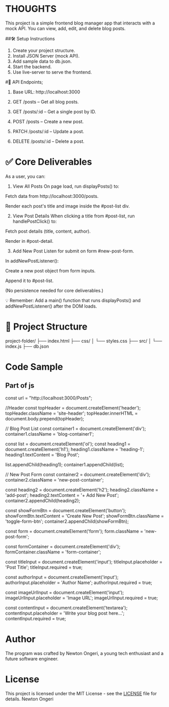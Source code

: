 # THOUGHTS
This project is a simple frontend blog manager app that interacts with a mock API. You can view, add, edit, and delete blog posts.

##🛠️ Setup Instructions

1. Create your project structure.
2. Install JSON Server (mock API).
3. Add sample data to db.json.
4. Start the backend.
5. Use live-server to serve the frontend.


#📡 API Endpoints;
1. Base URL: http://localhost:3000

2. GET /posts – Get all blog posts.

3. GET /posts/:id – Get a single post by ID.

4. POST /posts – Create a new post.

5. PATCH /posts/:id – Update a post.

6. DELETE /posts/:id – Delete a post.


# ✅ Core Deliverables
As a user, you can:

1. View All Posts
On page load, run displayPosts() to:

Fetch data from http://localhost:3000/posts.

Render each post's title and image inside the #post-list div.

2. View Post Details
When clicking a title from #post-list, run handlePostClick() to:

Fetch post details (title, content, author).

Render in #post-detail.

3. Add New Post
Listen for submit on form #new-post-form.

In addNewPostListener():

Create a new post object from form inputs.

Append it to #post-list.

(No persistence needed for core deliverables.)

💡 Remember: Add a main() function that runs displayPosts() and addNewPostListener() after the DOM loads.

# 📁 Project Structure

project-folder/
├── index.html
├── css/
│   └── styles.css
├── src/
│   └── index.js
├── db.json

# Code Sample
## Part of js
const url = "http://localhost:3000/Posts";

//Header
const topHeader = document.createElement('header');
topHeader.className = 'site-header';
topHeader.innerHTML =
document.body.prepend(topHeader);

// Blog Post List 
const container1 = document.createElement('div');
container1.className = 'blog-container1';

const list = document.createElement('ol');
const heading1 = document.createElement('h1');
heading1.className = 'heading-1';
heading1.textContent = 'Blog Post';

list.appendChild(heading1);
container1.appendChild(list);

// New Post Form 
const container2 = document.createElement('div');
container2.className = 'new-post-container';

const heading2 = document.createElement('h2');
heading2.className = 'add-post';
heading2.textContent = '+ Add New Post';
container2.appendChild(heading2);

const showFormBtn = document.createElement('button');
showFormBtn.textContent = 'Create New Post';
showFormBtn.className = 'toggle-form-btn';
container2.appendChild(showFormBtn);

const form = document.createElement('form');
form.className = 'new-post-form';

const formContainer = document.createElement('div');
formContainer.className = 'form-container';

const titleInput = document.createElement('input');
titleInput.placeholder = 'Post Title';
titleInput.required = true;

const authorInput = document.createElement('input');
authorInput.placeholder = 'Author Name';
authorInput.required = true;

const imageUrlInput = document.createElement('input');
imageUrlInput.placeholder = 'Image URL';
imageUrlInput.required = true;

const contentInput = document.createElement('textarea');
contentInput.placeholder = 'Write your blog post here...';
contentInput.required = true;

# Author
The program was crafted by Newton Ongeri, a young tech enthusiast and a future software engineer.

# License

This project is licensed under the MIT License - see the [LICENSE](LICENSE) file for details.
Newton Ongeri

